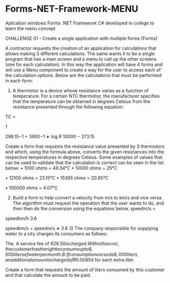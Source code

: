 # Forms-NET-Framework-MENU
 Aplication windows Forms .NET Framework C#  developed in college to learn the menu concept

 CHALLENGE 01 – Create a single application with multiple forms (Forms)

A contractor requests the creation of an application for calculations that allows making 3
different calculations.
The same wants it to be a single program that has a main screen and a menu
to call up the other screens (one for each calculation). In this way the application will have 4
forms and will use a Menu component to create a way for the user to access
each of the calculation options.
Below are the calculations that must be performed in each form:

1) A thermistor is a device whose resistance varies as a function of temperature. For
a certain NTC thermistor, the manufacturer specifies that the temperature can be obtained
in degrees Celsius from the resistance presented through the following equation:

TC =

1

298.15−1 + 3950−1 ∗ log R
10000
− 273.15

Create a form that requests the resistance value presented by 3 thermistors and
which, using the formula above, converts the given resistances into the respective
temperatures in degrees Celsius.
Some examples of values ​​that can be used to validate that the calculation is
correct can be seen in the list below:
• 1000 ohms = 49.34°C
• 10000 ohms = 25°C

• 12100 ohms = 23.15°C
• 15395 ohms = 20.85°C

• 100000 ohms = 4.07°C

2) Build a form to help convert a velocity from m/s to
km/s and vice versa. The algorithm must request the operation that the user wants to do, and then
then do the conversion using the equations below.
speedm/s =

speedkm/h
3.6

speedkm/s = speedm/s ∗ 3.6
3) The company responsible for supplying water to a city charges its
consumers as follows:

The. A service fee of R$28.50 is charged. Within this cost,
the customer has the right to consume up to 8,000 liters of water per month.
B. If consumption exceeds 8,000 liters, an additional amount is charged
of R$0.00854 for each extra liter.

Create a form that requests the amount of liters consumed by this customer and that
calculate the amount to be paid.
